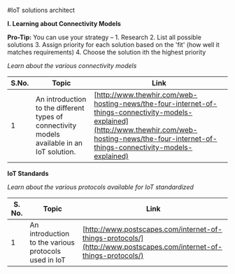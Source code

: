#IoT solutions architect


**I. Learning about Connectivity Models**

**Pro-Tip:** You can use your strategy – 1. Research 2. List all possible solutions 3. Assign priority for each solution based on the &#39;fit&#39; (how well it matches requirements) 4. Choose the solution ith the highest priority

*Learn about the various connectivity models*



| S.No. | Topic | Link |
| --- | --- | --- |
| 1 | An introduction to the different types of connectivity models available in an IoT solution. | [http://www.thewhir.com/web-hosting-news/the-four-internet-of-things-connectivity-models-explained](http://www.thewhir.com/web-hosting-news/the-four-internet-of-things-connectivity-models-explained)  |



**IoT Standards**

*Learn about the various protocols available for IoT standardized*

| S. No. | Topic | Link |
| --- | --- | --- |
| 1 | An introduction to the various protocols used in IoT | [http://www.postscapes.com/internet-of-things-protocols/](http://www.postscapes.com/internet-of-things-protocols/) |

